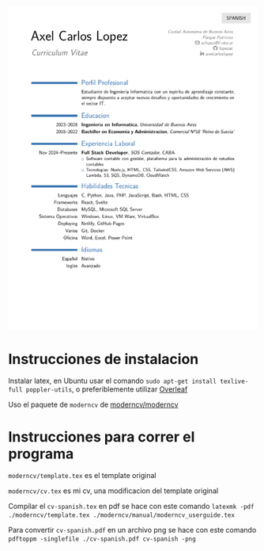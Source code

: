 [![cv](./cv-spanish.png?v=3)](https://lopezac.github.io/cv/cv-spanish.pdf)

# Instrucciones de instalacion

Instalar latex, en Ubuntu usar el comando `sudo apt-get install texlive-full poppler-utils`, o preferiblemente utilizar [Overleaf](https://www.overleaf.com/)

Uso el paquete de `moderncv` de [moderncv/moderncv](https://github.com/moderncv/moderncv)

# Instrucciones para correr el programa

`moderncv/template.tex` es el template original

`moderncv/cv.tex` es mi cv, una modificacion del template original

Compilar el `cv-spanish.tex` en pdf se hace con este comando `latexmk -pdf ./moderncv/template.tex ./moderncv/manual/moderncv_userguide.tex`

Para convertir `cv-spanish.pdf` en un archivo png se hace con este comando `pdftoppm -singlefile ./cv-spanish.pdf cv-spanish -png`

